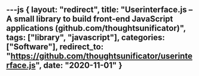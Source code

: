 ---js
{
	layout: "redirect",
	title: "Userinterface.js – A small library to build front-end JavaScript applications (github.com/thoughtsunificator)",
	tags: ["library", "javascript"],
	categories: ["Software"],
	redirect_to: "https://github.com/thoughtsunificator/userinterface.js",
	date: "2020-11-01"
}
---

